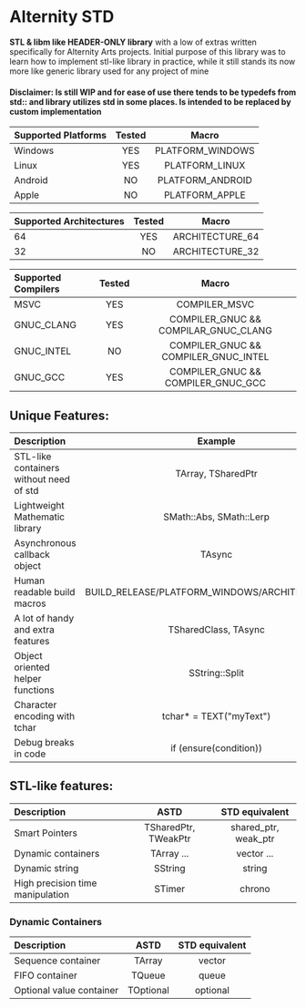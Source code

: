 # Alternity STD

**STL & libm like HEADER-ONLY library** with a low of extras written specifically for Alternity Arts projects.
Initial purpose of this library was to learn how to implement stl-like library in practice, while it still stands its now more like generic library used for any project of mine

#### Disclaimer: Is still WIP and for ease of use there tends to be typedefs from std:: and library utilizes std in some places. Is intended to be replaced by custom implementation

| **Supported Platforms** | **Tested** | **Macro** |
|:-|:-:|:-:|
| Windows | YES | PLATFORM_WINDOWS |
| Linux | YES | PLATFORM_LINUX |
| Android | NO | PLATFORM_ANDROID |
| Apple | NO | PLATFORM_APPLE |

| **Supported Architectures** | **Tested** | **Macro** |
|:-|:-:|:-:|
| 64 | YES | ARCHITECTURE_64 |
| 32 | NO | ARCHITECTURE_32 |

| **Supported Compilers** | **Tested** | **Macro** |
|:-|:-:|:-:|
| MSVC | YES | COMPILER_MSVC |
| GNUC_CLANG | YES | COMPILER_GNUC && COMPILAR_GNUC_CLANG |
| GNUC_INTEL | NO | COMPILER_GNUC && COMPILER_GNUC_INTEL |
| GNUC_GCC | YES | COMPILER_GNUC && COMPILER_GNUC_GCC |

## Unique Features:

| **Description** | **Example** |
|:-|:-:|
| STL-like containers without need of std 	| TArray, TSharedPtr 								|
| Lightweight Mathematic library			| SMath::Abs, SMath::Lerp 							|
| Asynchronous callback object	 			| TAsync				 							|
| Human readable build macros 				| BUILD_RELEASE/PLATFORM_WINDOWS/ARCHITECTURE_32	|
| A lot of handy and extra features 		| TSharedClass, TAsync 								|
| Object oriented helper functions	 		| SString::Split		 							|
| Character encoding with tchar 			| tchar* = TEXT("myText") 							|
| Debug breaks in code			 			| if (ensure(condition)) 							|

## STL-like features:

| **Description** | **ASTD** | **STD equivalent** |
|:-|:-:|:-:|
| Smart Pointers							| TSharedPtr, TWeakPtr 				| shared_ptr, weak_ptr 	|
| Dynamic containers						| TArray ... 						| vector ...			|
| Dynamic string							| SString  							| string				|
| High precision time manipulation			| STimer  							| chrono				|

### Dynamic Containers

| **Description** | **ASTD** | **STD equivalent** |
|:-|:-:|:-:|
| Sequence container						| TArray 							| vector			|
| FIFO container 							| TQueue 							| queue				|
| Optional value container					| TOptional 						| optional			|